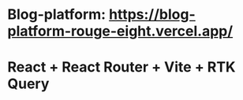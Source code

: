 # Blog-platform: https://blog-platform-rouge-eight.vercel.app/

# React + React Router + Vite + RTK Query
